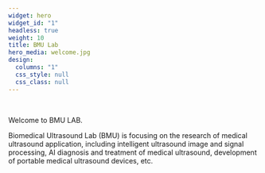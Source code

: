 ```yaml
---
widget: hero
widget_id: "1"
headless: true
weight: 10
title: BMU Lab
hero_media: welcome.jpg
design:
  columns: "1"
  css_style: null
  css_class: null
---
```

<br>

Welcome to BMU LAB.

Biomedical Ultrasound Lab (BMU) is focusing on the research of medical ultrasound application, including intelligent ultrasound image and signal processing, AI diagnosis and treatment of medical ultrasound, development of portable medical ultrasound devices, etc.
